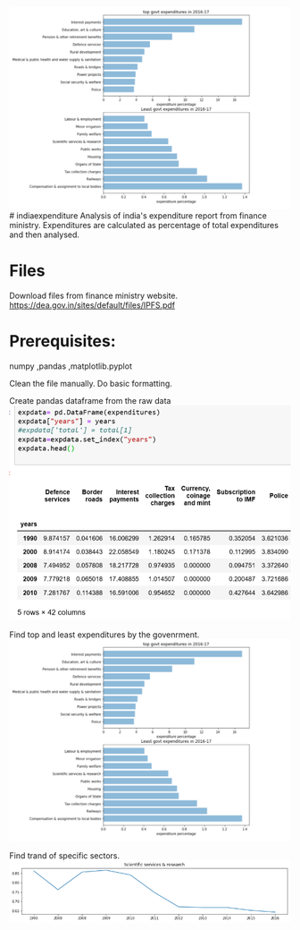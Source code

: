 ![Alt text](topcontributor.png?raw=true "Top and Least expenditures")# indiaexpenditure
Analysis of india's expenditure report from finance ministry.
Expenditures are calculated as percentage of total expenditures and then analysed.

# Files
Download files from finance ministry website.
https://dea.gov.in/sites/default/files/IPFS.pdf

# Prerequisites:
numpy ,pandas ,matplotlib.pyplot

Clean the file manually. Do basic formatting. 

 Create pandas dataframe from the raw data
![Screenshot](dataframe.png?raw=true "Dataframe")

 Find top and least expenditures by the govenrment.
![Alt text](topcontributor.png?raw=true "Top and Least expenditures")

Find trand of specific sectors.
![Alt text](research.png?raw=true "research expenditure trend")
